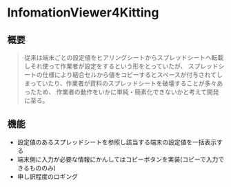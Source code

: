 # InfomationViewer4Kitting
## 概要
>従来は端末ごとの設定値をヒアリングシートからスプレッドシートへ転載しそれ使って作業者が設定をするという形をとっていたが、
スプレッドシートの仕様により結合セルから値をコピーするとスペースが付与されてしまっていたり、作業者が資料のスプレッドシートを破壊することが多々あったため、
>作業者の動作をいかに単純・簡素化できないかと考えて開発に至る。

## 機能
- 設定値のあるスプレッドシートを参照し該当する端末の設定値を一括表示する
- 端末側に入力が必要な情報にかんしてはコピーボタンを実装(コピーで入力できるもののみ)
- 申し訳程度のロギング
